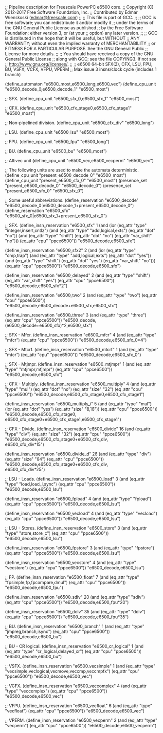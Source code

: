 ;; Pipeline description for Freescale PowerPC e6500 core.
;;   Copyright (C) 2012-2017 Free Software Foundation, Inc.
;;   Contributed by Edmar Wienskoski (edmar@freescale.com)
;;
;; This file is part of GCC.
;;
;; GCC is free software; you can redistribute it and/or modify it
;; under the terms of the GNU General Public License as published
;; by the Free Software Foundation; either version 3, or (at your
;; option) any later version.
;;
;; GCC is distributed in the hope that it will be useful, but WITHOUT
;; ANY WARRANTY; without even the implied warranty of MERCHANTABILITY
;; or FITNESS FOR A PARTICULAR PURPOSE.  See the GNU General Public
;; License for more details.
;;
;; You should have received a copy of the GNU General Public License
;; along with GCC; see the file COPYING3.  If not see
;; <http://www.gnu.org/licenses/>.
;;
;; e6500 64-bit SFX(2), CFX, LSU, FPU, BU, VSFX, VCFX, VFPU, VPERM
;; Max issue 3 insns/clock cycle (includes 1 branch)

(define_automaton "e6500_most,e6500_long,e6500_vec")
(define_cpu_unit "e6500_decode_0,e6500_decode_1" "e6500_most")

;; SFX.
(define_cpu_unit "e6500_sfx_0,e6500_sfx_1" "e6500_most")

;; CFX.
(define_cpu_unit "e6500_cfx_stage0,e6500_cfx_stage1" "e6500_most")

;; Non-pipelined division.
(define_cpu_unit "e6500_cfx_div" "e6500_long")

;; LSU.
(define_cpu_unit "e6500_lsu" "e6500_most")

;; FPU.
(define_cpu_unit "e6500_fpu" "e6500_long")

;; BU.
(define_cpu_unit "e6500_bu" "e6500_most")

;; Altivec unit
(define_cpu_unit "e6500_vec,e6500_vecperm" "e6500_vec")

;; The following units are used to make the automata deterministic.
(define_cpu_unit "present_e6500_decode_0" "e6500_most")
(define_cpu_unit "present_e6500_sfx_0" "e6500_most")
(presence_set "present_e6500_decode_0" "e6500_decode_0")
(presence_set "present_e6500_sfx_0" "e6500_sfx_0")

;; Some useful abbreviations.
(define_reservation "e6500_decode"
    "e6500_decode_0|e6500_decode_1+present_e6500_decode_0")
(define_reservation "e6500_sfx"
   "e6500_sfx_0|e6500_sfx_1+present_e6500_sfx_0")

;; SFX.
(define_insn_reservation "e6500_sfx" 1
  (and (ior (eq_attr "type" "integer,insert,cntlz")
	    (and (eq_attr "type" "add,logical,exts")
		 (eq_attr "dot"  "no"))
	    (and (eq_attr "type" "shift")
		 (eq_attr "dot"  "no")
		 (eq_attr "var_shift" "no")))
       (eq_attr "cpu" "ppce6500"))
  "e6500_decode,e6500_sfx")

(define_insn_reservation "e6500_sfx2" 2
  (and (ior (eq_attr "type" "cmp,trap")
	    (and (eq_attr "type" "add,logical,exts")
		 (eq_attr "dot"  "yes"))
	    (and (eq_attr "type" "shift")
		 (eq_attr "dot"  "yes")
		 (eq_attr "var_shift" "no")))
       (eq_attr "cpu" "ppce6500"))
  "e6500_decode,e6500_sfx")

(define_insn_reservation "e6500_delayed" 2
  (and (eq_attr "type" "shift")
       (eq_attr "var_shift" "yes")
       (eq_attr "cpu" "ppce6500"))
  "e6500_decode,e6500_sfx*2")

(define_insn_reservation "e6500_two" 2
  (and (eq_attr "type" "two")
       (eq_attr "cpu" "ppce6500"))
  "e6500_decode,e6500_decode+e6500_sfx,e6500_sfx")

(define_insn_reservation "e6500_three" 3
  (and (eq_attr "type" "three")
       (eq_attr "cpu" "ppce6500"))
  "e6500_decode,(e6500_decode+e6500_sfx)*2,e6500_sfx")

;; SFX - Mfcr.
(define_insn_reservation "e6500_mfcr" 4
  (and (eq_attr "type" "mfcr")
       (eq_attr "cpu" "ppce6500"))
  "e6500_decode,e6500_sfx_0*4")

;; SFX - Mtcrf.
(define_insn_reservation "e6500_mtcrf" 1
  (and (eq_attr "type" "mtcr")
       (eq_attr "cpu" "ppce6500"))
  "e6500_decode,e6500_sfx_0")

;; SFX - Mtjmpr.
(define_insn_reservation "e6500_mtjmpr" 1
  (and (eq_attr "type" "mtjmpr,mfjmpr")
       (eq_attr "cpu" "ppce6500"))
  "e6500_decode,e6500_sfx")

;; CFX - Multiply.
(define_insn_reservation "e6500_multiply" 4
  (and (eq_attr "type" "mul")
       (eq_attr "dot" "no")
       (eq_attr "size" "32")
       (eq_attr "cpu" "ppce6500"))
  "e6500_decode,e6500_cfx_stage0,e6500_cfx_stage1")

(define_insn_reservation "e6500_multiply_i" 5
  (and (eq_attr "type" "mul")
       (ior (eq_attr "dot" "yes")
	    (eq_attr "size" "8,16"))
       (eq_attr "cpu" "ppce6500"))
  "e6500_decode,e6500_cfx_stage0,\
   e6500_cfx_stage0+e6500_cfx_stage1,e6500_cfx_stage1")

;; CFX - Divide.
(define_insn_reservation "e6500_divide" 16
  (and (eq_attr "type" "div")
       (eq_attr "size" "32")
       (eq_attr "cpu" "ppce6500"))
  "e6500_decode,e6500_cfx_stage0+e6500_cfx_div,\
   e6500_cfx_div*15")

(define_insn_reservation "e6500_divide_d" 26
  (and (eq_attr "type" "div")
       (eq_attr "size" "64")
       (eq_attr "cpu" "ppce6500"))
  "e6500_decode,e6500_cfx_stage0+e6500_cfx_div,\
   e6500_cfx_div*25")

;; LSU - Loads.
(define_insn_reservation "e6500_load" 3
  (and (eq_attr "type" "load,load_l,sync")
       (eq_attr "cpu" "ppce6500"))
  "e6500_decode,e6500_lsu")

(define_insn_reservation "e6500_fpload" 4
  (and (eq_attr "type" "fpload")
       (eq_attr "cpu" "ppce6500"))
  "e6500_decode,e6500_lsu")

(define_insn_reservation "e6500_vecload" 4
  (and (eq_attr "type" "vecload")
       (eq_attr "cpu" "ppce6500"))
  "e6500_decode,e6500_lsu")

;; LSU - Stores.
(define_insn_reservation "e6500_store" 3
  (and (eq_attr "type" "store,store_c")
       (eq_attr "cpu" "ppce6500"))
  "e6500_decode,e6500_lsu")

(define_insn_reservation "e6500_fpstore" 3
  (and (eq_attr "type" "fpstore")
       (eq_attr "cpu" "ppce6500"))
  "e6500_decode,e6500_lsu")

(define_insn_reservation "e6500_vecstore" 4
  (and (eq_attr "type" "vecstore")
       (eq_attr "cpu" "ppce6500"))
  "e6500_decode,e6500_lsu")

;; FP.
(define_insn_reservation "e6500_float" 7
  (and (eq_attr "type" "fpsimple,fp,fpcompare,dmul")
       (eq_attr "cpu" "ppce6500"))
  "e6500_decode,e6500_fpu")

(define_insn_reservation "e6500_sdiv" 20
  (and (eq_attr "type" "sdiv")
       (eq_attr "cpu" "ppce6500"))
  "e6500_decode,e6500_fpu*20")

(define_insn_reservation "e6500_ddiv" 35
  (and (eq_attr "type" "ddiv")
       (eq_attr "cpu" "ppce6500"))
  "e6500_decode,e6500_fpu*35")

;; BU.
(define_insn_reservation "e6500_branch" 1
  (and (eq_attr "type" "jmpreg,branch,isync")
       (eq_attr "cpu" "ppce6500"))
  "e6500_decode,e6500_bu")

;; BU - CR logical.
(define_insn_reservation "e6500_cr_logical" 1
  (and (eq_attr "type" "cr_logical,delayed_cr")
       (eq_attr "cpu" "ppce6500"))
  "e6500_decode,e6500_bu")

;; VSFX.
(define_insn_reservation "e6500_vecsimple" 1
  (and (eq_attr "type" "vecsimple,veclogical,vecmove,veccmp,veccmpfx")
       (eq_attr "cpu" "ppce6500"))
  "e6500_decode,e6500_vec")

;; VCFX.
(define_insn_reservation "e6500_veccomplex" 4
  (and (eq_attr "type" "veccomplex")
       (eq_attr "cpu" "ppce6500"))
  "e6500_decode,e6500_vec")

;; VFPU.
(define_insn_reservation "e6500_vecfloat" 6
  (and (eq_attr "type" "vecfloat")
       (eq_attr "cpu" "ppce6500"))
  "e6500_decode,e6500_vec")

;; VPERM.
(define_insn_reservation "e6500_vecperm" 2
  (and (eq_attr "type" "vecperm")
       (eq_attr "cpu" "ppce6500"))
  "e6500_decode,e6500_vecperm")
